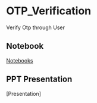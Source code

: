 # OTP_Verification
 Verify Otp through User
## Notebook
[Notebooks](Notebooks/Otp_Validation_Code.py)
## PPT Presentation
[Presentation]
